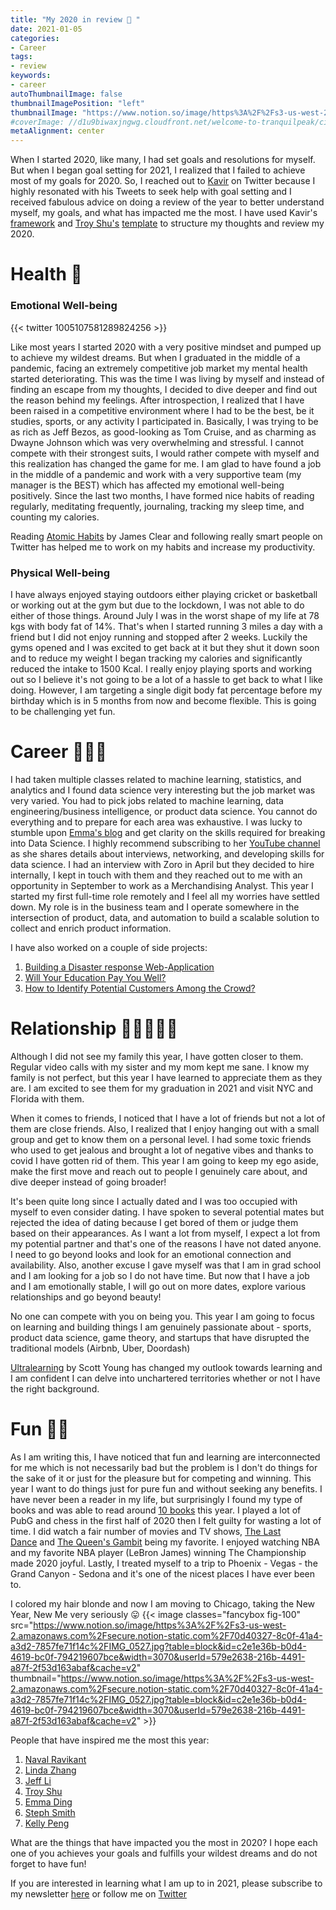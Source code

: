 ```yaml
---
title: "My 2020 in review 📆 "
date: 2021-01-05
categories:
- Career
tags:
- review
keywords:
- career
autoThumbnailImage: false
thumbnailImagePosition: "left"
thumbnailImage: "https://www.notion.so/image/https%3A%2F%2Fs3-us-west-2.amazonaws.com%2Fsecure.notion-static.com%2F70d40327-8c0f-41a4-a3d2-7857fe71f14c%2FIMG_0527.jpg?table=block&id=c2e1e36b-b0d4-4619-bc0f-794219607bce&width=3070&userId=579e2638-216b-4491-a87f-2f53d163abaf&cache=v2"
#coverImage: //d1u9biwaxjngwg.cloudfront.net/welcome-to-tranquilpeak/city.jpg
metaAlignment: center
---
```

When I started 2020, like many, I had set goals and resolutions for myself. 
But when I began goal setting for 2021, I realized that I failed to achieve most of my goals for 2020. 
So, I reached out to [Kavir](https://twitter.com/KavirKaycee) on Twitter because I highly resonated with his Tweets to seek help with goal setting and I received fabulous advice on doing a review of the year to better understand myself, my goals, and what has impacted me the most. 
I have used Kavir's [framework](https://twitter.com/KavirKaycee/status/1215342727136600064?s=20) and [Troy Shu's](https://www.linkedin.com/in/troyshu/) [template](https://docs.google.com/document/d/1J_SMilIOZz032ntcMgKelbxe8irqZm6KSlAMG93YHvY/edit) to structure my thoughts and review my 2020.

# Health 🧠
### Emotional Well-being
{{< twitter 1005107581289824256 >}}

Like most years I started 2020 with a very positive mindset and pumped up to achieve my wildest dreams. But when I graduated in the middle of a pandemic, facing an extremely competitive job market my mental health started deteriorating. This was the time I was living by myself and instead of finding an escape from my thoughts, I decided to dive deeper and find out the reason behind my feelings. After introspection, I realized that I have been raised in a competitive environment where I had to be the best, be it studies, sports, or any activity I participated in. Basically, I was trying to be as rich as Jeff Bezos, as good-looking as Tom Cruise, and as charming as Dwayne Johnson which was very overwhelming and stressful. I cannot compete with their strongest suits, I would rather compete with myself and this realization has changed the game for me. I am glad to have found a job in the middle of a pandemic and work with a very supportive team (my manager is the BEST) which has affected my emotional well-being positively. Since the last two months, I have formed nice habits of reading regularly, meditating frequently, journaling, tracking my sleep time, and counting my calories. 

Reading [Atomic Habits](https://www.amazon.com/Atomic-Habits-Proven-Build-Break/dp/0735211299) by James Clear and following really smart people on Twitter has helped me to work on my habits and increase my productivity.

### Physical Well-being

I have always enjoyed staying outdoors either playing cricket or basketball or working out at the gym but due to the lockdown, I was not able to do either of those things. Around July I was in the worst shape of my life at 78 kgs with body fat of 14%. That's when I started running 3 miles a day with a friend but I did not enjoy running and stopped after 2 weeks. Luckily the gyms opened and I was excited to get back at it but they shut it down soon and to reduce my weight I began tracking my calories and significantly reduced the intake to 1500 Kcal. I really enjoy playing sports and working out so I believe it's not going to be a lot of a hassle to get back to what I like doing. However, I am targeting a single digit body fat percentage before my birthday which is in 5 months from now and become flexible. This is going to be challenging yet fun.

# Career 👨🏼‍💻
I had taken multiple classes related to machine learning, statistics, and analytics and I found data science very interesting but the job market was very varied. You had to pick jobs related to machine learning, data engineering/business intelligence, or product data science. You cannot do everything and to prepare for each area was exhaustive. I was lucky to stumble upon [Emma's blog](https://towardsdatascience.com/how-i-got-4-data-science-offers-and-doubled-my-income-2-months-after-being-laid-off-b3b6d2de6938) and get clarity on the skills required for breaking into Data Science. I highly recommend subscribing to her [YouTube channel](https://www.youtube.com/c/DataInterviewPro) as she shares details about interviews, networking, and developing skills for data science. I had an interview with Zoro in April but they decided to hire internally, I kept in touch with them and they reached out to me with an opportunity in September to work as a Merchandising Analyst. This year I started my first full-time role remotely and I feel all my worries have settled down. My role is in the business team and I operate somewhere in the intersection of product, data, and automation to build a scalable solution to collect and enrich product information.

I have also worked on a couple of side projects:

1. [Building a Disaster response Web-Application](https://www.harshdarji.com/2020/05/building-a-disaster-response-web-application/)
2. [Will Your Education Pay You Well?](https://www.harshdarji.com/2020/01/will-your-education-pay-you-well/)
3. [How to Identify Potential Customers Among the Crowd?](https://www.harshdarji.com/2020/04/how-to-identify-potential-customers-among-the-crowd/)

# Relationship 👩🏼‍🤝‍🧑🏼

Although I did not see my family this year, I have gotten closer to them. Regular video calls with my sister and my mom kept me sane. I know my family is not perfect, but this year I have learned to appreciate them as they are. I am excited to see them for my graduation in 2021 and visit NYC and Florida with them.

When it comes to friends, I noticed that I have a lot of friends but not a lot of them are close friends. Also, I realized that I enjoy hanging out with a small group and get to know them on a personal level. I had some toxic friends who used to get jealous and brought a lot of negative vibes and thanks to covid I have gotten rid of them. This year I am going to keep my ego aside, make the first move and reach out to people I genuinely care about, and dive deeper instead of going broader!

It's been quite long since I actually dated and I was too occupied with myself to even consider dating. I have spoken to several potential mates but rejected the idea of dating because I get bored of them or judge them based on their appearances. As I want a lot from myself, I expect a lot from my potential partner and that's one of the reasons I have not dated anyone. I need to go beyond looks and look for an emotional connection and availability. Also, another excuse I gave myself was that I am in grad school and I am looking for a job so I do not have time. But now that I have a job and I am emotionally stable, I will go out on more dates, explore various relationships and go beyond beauty!

No one can compete with you on being you. This year I am going to focus on learning and building things I am genuinely passionate about - sports, product data science, game theory, and startups that have disrupted the traditional models (Airbnb, Uber, Doordash)

[Ultralearning](https://www.notion.so/Ultralearning-2507ce63b4564f0482a544749e31b1f1) by Scott Young has changed my outlook towards learning and I am confident I can delve into unchartered territories whether or not I have the right background.

# Fun 🤟🏼

As I am writing this, I have noticed that fun and learning are interconnected for me which is not necessarily bad but the problem is I don't do things for the sake of it or just for the pleasure but for competing and winning. This year I want to do things just for pure fun and without seeking any benefits. I have never been a reader in my life, but surprisingly I found my type of books and was able to read around [10 books](https://www.notion.so/Book-Reading-Tracker-89130c3508a8494bbfabc73547d18445) this year. I played a lot of PubG and chess in the first half of 2020 then I felt guilty for wasting a lot of time. I did watch a fair number of movies and TV shows, [The Last Dance](https://www.netflix.com/title/80203144) and [The Queen's Gambit](https://www.netflix.com/title/80234304) being my favorite. I enjoyed watching NBA and my favorite NBA player (LeBron James) winning The Championship made 2020 joyful. Lastly, I treated myself to a trip to Phoenix - Vegas - the Grand Canyon - Sedona and it's one of the nicest places I have ever been to.

I colored my hair blonde and now I am moving to Chicago, taking the New Year, New Me very seriously 😛
{{< image classes="fancybox fig-100" src="https://www.notion.so/image/https%3A%2F%2Fs3-us-west-2.amazonaws.com%2Fsecure.notion-static.com%2F70d40327-8c0f-41a4-a3d2-7857fe71f14c%2FIMG_0527.jpg?table=block&id=c2e1e36b-b0d4-4619-bc0f-794219607bce&width=3070&userId=579e2638-216b-4491-a87f-2f53d163abaf&cache=v2" thumbnail="https://www.notion.so/image/https%3A%2F%2Fs3-us-west-2.amazonaws.com%2Fsecure.notion-static.com%2F70d40327-8c0f-41a4-a3d2-7857fe71f14c%2FIMG_0527.jpg?table=block&id=c2e1e36b-b0d4-4619-bc0f-794219607bce&width=3070&userId=579e2638-216b-4491-a87f-2f53d163abaf&cache=v2" >}}

People that have inspired me the most this year:

1. [Naval Ravikant](https://twitter.com/naval?s=20) 
2. [Linda Zhang](https://productlessons.substack.com/)
3. [Jeff Li](http://www.jefflichronicles.com/)
4. [Troy Shu](https://troyshu.com/)
5. [Emma Ding](https://www.linkedin.com/in/wzding/)
6. [Steph Smith](https://stephsmith.io/open)
7. [Kelly Peng](https://kellyyuweipeng.com/) 

What are the things that have impacted you the most in 2020? I hope each one of you achieves your goals and fulfills your wildest dreams and do not forget to have fun!

If you are interested in learning what I am up to in 2021, please subscribe to my newsletter [here](https://harshdarji.substack.com/subscribe ) or follow me on [Twitter](https://twitter.com/harshdarji_4)

